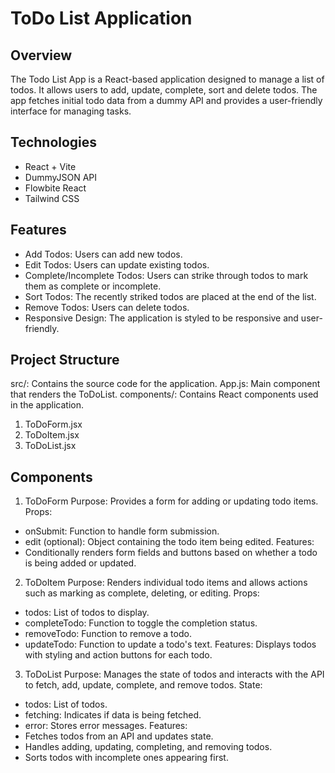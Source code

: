 # ToDo List Application

## Overview

The Todo List App is a React-based application designed to manage a list of todos. It allows users to add, update, complete, sort and delete todos. The app fetches initial todo data from a dummy API and provides a user-friendly interface for managing tasks.

## Technologies
- React + Vite
- DummyJSON API
- Flowbite React
- Tailwind CSS

## Features
- Add Todos: Users can add new todos.
- Edit Todos: Users can update existing todos.
- Complete/Incomplete Todos: Users can strike through todos to mark them as complete or incomplete.
- Sort Todos: The recently striked todos are placed at the end of the list.
- Remove Todos: Users can delete todos.
- Responsive Design: The application is styled to be responsive and user-friendly.


## Project Structure

src/: Contains the source code for the application.
App.js: Main component that renders the ToDoList.
components/: Contains React components used in the application.
1. ToDoForm.jsx
2. ToDoItem.jsx
3. ToDoList.jsx

## Components
1. ToDoForm
Purpose: Provides a form for adding or updating todo items.
Props:
- onSubmit: Function to handle form submission.
- edit (optional): Object containing the todo item being edited.
Features:
- Conditionally renders form fields and buttons based on whether a todo is being added or updated.
  
2. ToDoItem
Purpose: Renders individual todo items and allows actions such as marking as complete, deleting, or editing.
Props:
- todos: List of todos to display.
- completeTodo: Function to toggle the completion status.
- removeTodo: Function to remove a todo.
- updateTodo: Function to update a todo's text.
Features:
Displays todos with styling and action buttons for each todo.

3. ToDoList
Purpose: Manages the state of todos and interacts with the API to fetch, add, update, complete, and remove todos.
State:
- todos: List of todos.
- fetching: Indicates if data is being fetched.
- error: Stores error messages.
Features:
- Fetches todos from an API and updates state.
- Handles adding, updating, completing, and removing todos.
- Sorts todos with incomplete ones appearing first.





